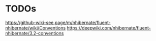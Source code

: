 # TODOs

https://github-wiki-see.page/m/nhibernate/fluent-nhibernate/wiki/Conventions
https://deepwiki.com/nhibernate/fluent-nhibernate/3.2-conventions
